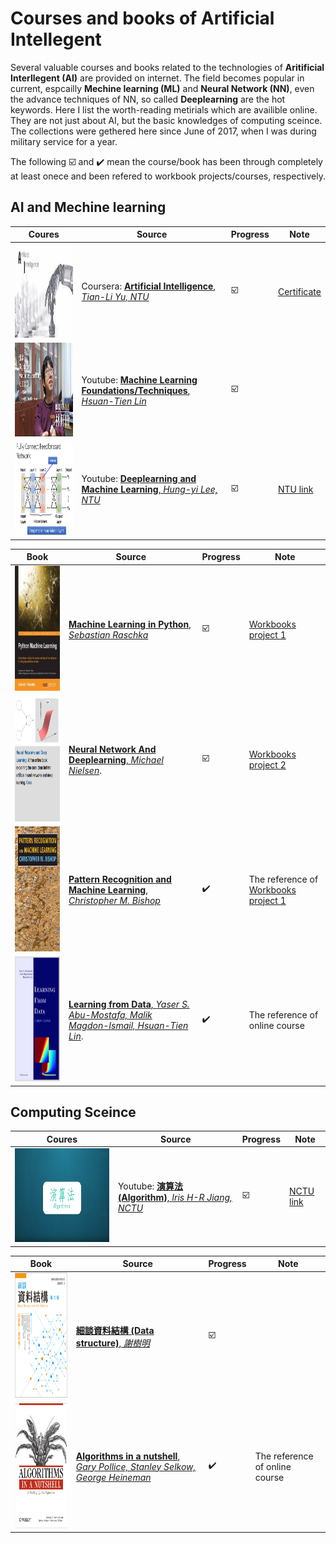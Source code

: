 # Courses and books of Artificial Intellegent
Several valuable courses and books related to the technologies of **Aritificial Interllegent (AI)** are provided on internet. The field becomes popular in current, espcailly **Mechine learning (ML)** and **Neural Network (NN)**, even the advance techniques of NN, so called **Deeplearning** are the hot keywords. Here I list the worth-reading metirials which are availible online. They are not just about AI, but the basic knowledges of computing sceince. The collections were gethered here since June of 2017, when I was during military service for a year.   

The following :ballot_box_with_check: and :heavy_check_mark: mean the course/book has been through completely at least onece and been refered to workbook projects/courses, respectively.

## AI and Mechine learning

| Coures | Source | Progress | Note |
| -------- | -------- | -------- | -------- |
| <img src="doc/AI-LOGO.jpg"  height="150" width="300"> |  Coursera: [**Artificial Intelligence**, *Tian-Li Yu, NTU*](https://www.coursera.org/learn/rengong-zhineng) | :ballot_box_with_check: | [Certificate](https://www.coursera.org/account/accomplishments/certificate/QWCBNFVT37Q8) |
| <img src="doc/Lin.jpg"  height="150" width="300">  | Youtube: [**Machine Learning Foundations/Techniques**, *Hsuan-Tien Lin*](https://www.csie.ntu.edu.tw/~htlin/) | :ballot_box_with_check: | |
| <img src="doc/Hungyi_Lee.png"  height="150" width="300">  | Youtube: [**Deeplearning and Machine Learning**, *Hung-yi Lee, NTU*](https://www.youtube.com/playlist?list=PLJV_el3uVTsPy9oCRY30oBPNLCo89yu49) | :ballot_box_with_check: | [NTU link](http://speech.ee.ntu.edu.tw/~tlkagk/courses_ML17_2.html) |

| Book | Source | Progress |  Note |
| -------- | -------- | -------- | -------- |
| <img src="doc/Python_Machine_Learning_RS.jpeg" height="200" width="200">    | [**Machine Learning in Python**, *Sebastian Raschka*](https://sebastianraschka.com/books.html)  | :ballot_box_with_check: | [Workbooks project 1](Machine_Learning_in_Python_SR) |
| <img src="doc/book_cover.png" height="200" width="200"> | [**Neural Network And Deeplearning**, *Michael Nielsen*](http://neuralnetworksanddeeplearning.com). | :ballot_box_with_check: |  [Workbooks project 2](Neural_Network_And_Deeplearning_MN) |
| <img src="doc/Pattern_Recognition_and_Machine_Learning_Bishop.jpeg"  height="200" width="200" > | [**Pattern Recognition and Machine Learning**, *Christopher M. Bishop* ](https://books.google.com.tw/books/about/Pattern_Recognition_and_Machine_Learning.html?id=kTNoQgAACAAJ&source=kp_cover&redir_esc=y) | :heavy_check_mark: |  The reference of [Workbooks project 1](Machine_Learning_in_Python_SR) |
| <img src="doc/LearningFromData.png" height="200" width="200"> | [**Learning from Data**, *Yaser S. Abu-Mostafa, Malik Magdon-Ismail, Hsuan-Tien Lin*](http://amlbook.com). | :heavy_check_mark: | The reference of online course |

## Computing Sceince
| Coures | Source | Progress | Note |
| -------- | -------- | -------- | -------- |
| <img src="doc/algorithm.png"  height="150" width="300"> |  Youtube: [**演算法 (Algorithm)**, *Iris H-R Jiang, NCTU*](https://www.coursera.org/learn/rengong-zhineng) | :ballot_box_with_check: | [NCTU link](http://ocw.nctu.edu.tw/course_detail.php?bgid=8&gid=0&nid=493#.Wi9Kya33VE4) |

| Book | Source | Progress |  Note |
| -------- | -------- | -------- | -------- |
| <img src="doc/dataStructure.gif" height="200" width="200">  | [**細談資料結構 (Data structure)**, *謝樹明*](http://www.flag.com.tw/book/bookinfo.asp?bokno=F7801C)  | :ballot_box_with_check: |  |
| <img src="doc/lrg.jpg" height="200" width="200">    | [**Algorithms in a nutshell**, *Gary Pollice, Stanley Selkow, George Heineman*](http://shop.oreilly.com/product/9780596516246.do)  | :heavy_check_mark: | The reference of online course |
